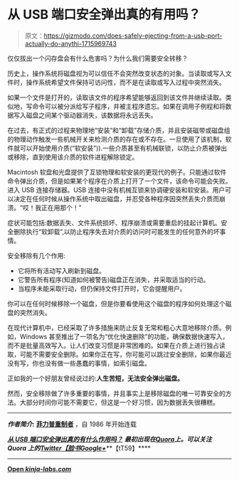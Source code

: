 # 从 USB 端口安全弹出真的有用吗？

> 原文：<https://gizmodo.com/does-safely-ejecting-from-a-usb-port-actually-do-anythi-1715969743>

仅仅拔出一个闪存盘会有什么危害吗？为什么我们需要安全转移？



历史上，操作系统将磁盘视为可以信任不会突然改变状态的对象。当读取或写入文件时，操作系统希望文件保持可访问性，而不是在读取或写入过程中突然消失。

如果一个文件是打开的，读取该文件的程序希望能够返回到该文件并继续读取。类似地，写命令可以被分派给写子程序，并被主程序遗忘。如果在调用子例程和将数据写入磁盘之间某个驱动器消失，该数据将永远丢失。

在过去，有正式的过程来物理地“安装”和“卸载”存储介质，并且安装磁带或磁盘组的物理动作触发一些机械开关来检测介质的存在或不存在。一旦使用了该机制，软件就可以开始使用介质(“软安装”)).一些介质甚至有机械联锁，以防止介质被弹出或移除，直到使用该介质的软件进程解除锁定。

Macintosh 软盘和光盘提供了互锁物理和软安装的更现代的例子。只能通过软件命令弹出介质，但是如果某个程序在介质上打开了一个文件，该命令可能会失败。进入 USB 连接存储器。USB 连接中没有机械互锁来协调硬安装和软安装。用户可以决定在任何时候从操作系统中取出磁盘，并忍受各种程序因突然丢失介质而崩溃。“哎！我正在用那个！”

症状可能包括:数据丢失、文件系统损坏、程序崩溃或需要重启的挂起计算机。安全删除执行“软卸载”,以防止程序失去对介质的访问时可能发生的任何意外的坏事情。

安全移除有几个作用:

*   它将所有活动写入刷新到磁盘。
*   它警告所有程序(知道如何被警告)磁盘正在消失，并采取适当的行动。
*   当程序未能采取行动，但仍保持文件打开时，它会提醒用户。

你可以在任何时候移除一个磁盘，但是你要看使用这个磁盘的程序如何处理这个磁盘的突然消失。

在现代计算机中，已经采取了许多措施来防止反复无常和粗心大意地移除介质。例如，Windows 甚至推出了一项名为“优化快速删除”的功能，确保数据快速写入，而不是批量高效写入。让人们改变习惯是非常困难的。如果在介质上进行独占读取，可能不需要安全删除。如果你正在写，你可能可以跳过安全删除，如果你最近没有写，你也没有做一些愚蠢的事情，如索引磁盘。

正如我的一个好朋友曾经说过的:**人生苦短，无法安全弹出磁盘。**

然而，安全移除做了许多重要的事情，并且事实上是移除磁盘的唯一可靠安全的方法。大部分时间你可能不需要它，但这是一个好习惯，因为数据丢失很糟糕。

* * *

***作者简介:*** [**菲力普重制者**](http://www.quora.com/Phillip-Remaker) ，自 1986 年开始连载

[***从 USB 端口安全弹出真的有什么作用吗？***](http://www.quora.com/Does-safely-ejecting-from-a-USB-port-actually-do-anything) ***最初出现在***[***Quora***](http://www.quora.com/)***上。可以关注 Quora 上的***[***Twitter***](https://twitter.com/Quora)*[***【脸书***](https://www.facebook.com/quora)*[***Google+***](https://plus.google.com/111127313006403749982/posts)**【tT59】****

* * *

**[Open *kinja-labs.com*](http://kinja-labs.com/related-widget/?posts=1713676966,1707741072,1714925538&title=Recommended%20stories)**